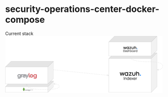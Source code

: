 # security-operations-center-docker-compose

Current stack
![This is how stack looks right now](diagrams/stack/stack.png)